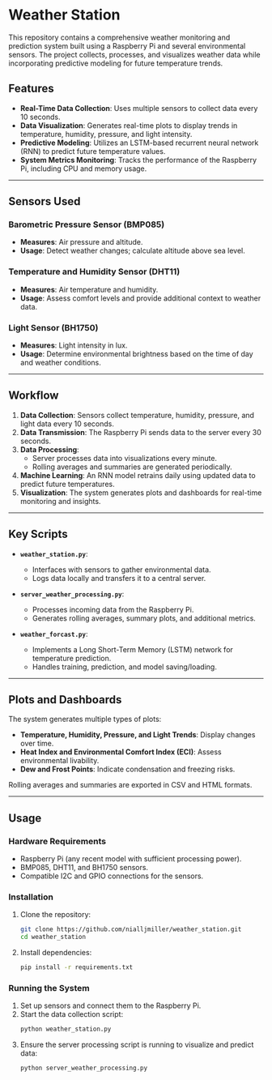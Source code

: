 # Weather Station

This repository contains a comprehensive weather monitoring and prediction system built using a Raspberry Pi and several environmental sensors. The project collects, processes, and visualizes weather data while incorporating predictive modeling for future temperature trends.

## Features

- **Real-Time Data Collection**: Uses multiple sensors to collect data every 10 seconds.
- **Data Visualization**: Generates real-time plots to display trends in temperature, humidity, pressure, and light intensity.
- **Predictive Modeling**: Utilizes an LSTM-based recurrent neural network (RNN) to predict future temperature values.
- **System Metrics Monitoring**: Tracks the performance of the Raspberry Pi, including CPU and memory usage.

---

## Sensors Used

### Barometric Pressure Sensor (BMP085)
- **Measures**: Air pressure and altitude.
- **Usage**: Detect weather changes; calculate altitude above sea level.

### Temperature and Humidity Sensor (DHT11)
- **Measures**: Air temperature and humidity.
- **Usage**: Assess comfort levels and provide additional context to weather data.

### Light Sensor (BH1750)
- **Measures**: Light intensity in lux.
- **Usage**: Determine environmental brightness based on the time of day and weather conditions.

---

## Workflow

1. **Data Collection**: Sensors collect temperature, humidity, pressure, and light data every 10 seconds.
2. **Data Transmission**: The Raspberry Pi sends data to the server every 30 seconds.
3. **Data Processing**: 
    - Server processes data into visualizations every minute.
    - Rolling averages and summaries are generated periodically.
4. **Machine Learning**: An RNN model retrains daily using updated data to predict future temperatures.
5. **Visualization**: The system generates plots and dashboards for real-time monitoring and insights.

---

## Key Scripts

- **`weather_station.py`**:
  - Interfaces with sensors to gather environmental data.
  - Logs data locally and transfers it to a central server.

- **`server_weather_processing.py`**:
  - Processes incoming data from the Raspberry Pi.
  - Generates rolling averages, summary plots, and additional metrics.

- **`weather_forcast.py`**:
  - Implements a Long Short-Term Memory (LSTM) network for temperature prediction.
  - Handles training, prediction, and model saving/loading.

---

## Plots and Dashboards

The system generates multiple types of plots:
- **Temperature, Humidity, Pressure, and Light Trends**: Display changes over time.
- **Heat Index and Environmental Comfort Index (ECI)**: Assess environmental livability.
- **Dew and Frost Points**: Indicate condensation and freezing risks.

Rolling averages and summaries are exported in CSV and HTML formats.

---

## Usage

### Hardware Requirements
- Raspberry Pi (any recent model with sufficient processing power).
- BMP085, DHT11, and BH1750 sensors.
- Compatible I2C and GPIO connections for the sensors.

### Installation
1. Clone the repository:
   ```bash
   git clone https://github.com/nialljmiller/weather_station.git
   cd weather_station
   ```
2. Install dependencies:
   ```bash
   pip install -r requirements.txt
   ```

### Running the System
1. Set up sensors and connect them to the Raspberry Pi.
2. Start the data collection script:
   ```bash
   python weather_station.py
   ```
3. Ensure the server processing script is running to visualize and predict data:
   ```bash
   python server_weather_processing.py
   ```
